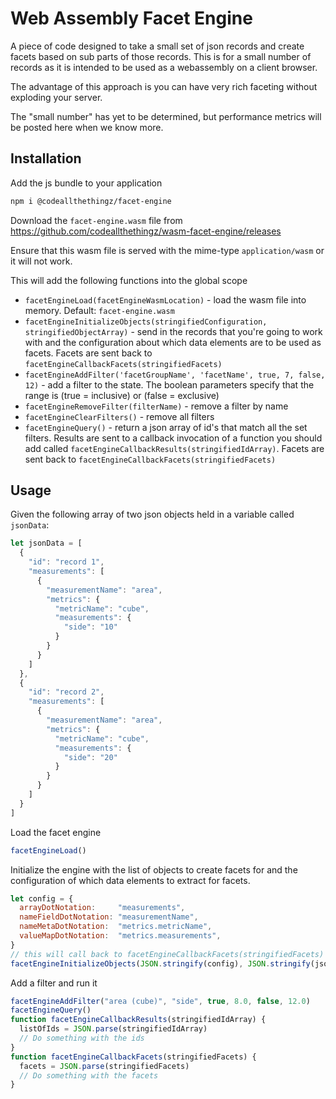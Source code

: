 # Web Assembly Facet Engine

A piece of code designed to take a small set of json records and create facets based on sub parts of those records.
This is for a small number of records as it is intended to be used as a webassembly on a client browser.

The advantage of this approach is you can have very rich faceting without exploding your server.

The "small number" has yet to be determined, but performance metrics will be posted here when we know more.

## Installation

Add the js bundle to your application

```bash
npm i @codeallthethingz/facet-engine
```

Download the `facet-engine.wasm` file from https://github.com/codeallthethingz/wasm-facet-engine/releases

Ensure that this wasm file is served with the mime-type `application/wasm` or it will not work.

This will add the following functions into the global scope
- `facetEngineLoad(facetEngineWasmLocation)` - load the wasm file into memory. Default: `facet-engine.wasm`
- `facetEngineInitializeObjects(stringifiedConfiguration, stringifiedObjectArray)` - send in the records that you're going to work with and the configuration about which data elements are to be used as facets. Facets are sent back to `facetEngineCallbackFacets(stringifiedFacets)`
- `facetEngineAddFilter('facetGroupName', 'facetName', true, 7, false, 12)` - add a filter to the state.  The boolean parameters specify that the range is (true = inclusive) or (false = exclusive)
- `facetEngineRemoveFilter(filterName)` - remove a filter by name
- `facetEngineClearFilters()` - remove all filters
- `facetEngineQuery()` - return a json array of id's that match all the set filters.  Results are sent to a callback invocation of a function you should add called `facetEngineCallbackResults(stringifiedIdArray)`.  Facets are sent back to `facetEngineCallbackFacets(stringifiedFacets)`

## Usage

Given the following array of two json objects held in a variable called `jsonData`:

```javascript
let jsonData = [
  {
    "id": "record 1",
    "measurements": [
      {
        "measurementName": "area",
        "metrics": {
          "metricName": "cube",
          "measurements": {
            "side": "10"
          }
        }
      }
    ]
  },
  {
    "id": "record 2",
    "measurements": [
      {
        "measurementName": "area",
        "metrics": {
          "metricName": "cube",
          "measurements": {
            "side": "20"
          }
        }
      }
    ]
  }
]
```

Load the facet engine

```javascript
facetEngineLoad()
```

Initialize the engine with the list of objects to create facets for and the configuration of which data elements to extract for facets.

```javascript
let config = {
  arrayDotNotation:     "measurements",
  nameFieldDotNotation: "measurementName",
  nameMetaDotNotation:  "metrics.metricName",
  valueMapDotNotation:  "metrics.measurements",
}
// this will call back to facetEngineCallbackFacets(stringifiedFacets)
facetEngineInitializeObjects(JSON.stringify(config), JSON.stringify(jsonData)) 
```

Add a filter and run it

```javascript
facetEngineAddFilter("area (cube)", "side", true, 8.0, false, 12.0)
facetEngineQuery()
function facetEngineCallbackResults(stringifiedIdArray) {
  listOfIds = JSON.parse(stringifiedIdArray)
  // Do something with the ids
}
function facetEngineCallbackFacets(stringifiedFacets) {
  facets = JSON.parse(stringifiedFacets)
  // Do something with the facets
}
```
